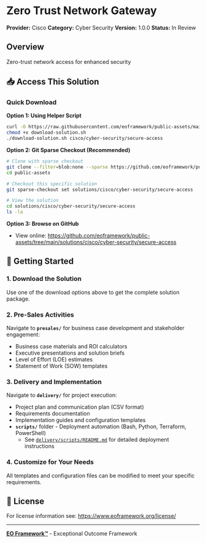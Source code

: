 # Zero Trust Network Gateway

**Provider:** Cisco
**Category:** Cyber Security
**Version:** 1.0.0
**Status:** In Review

## Overview

Zero-trust network access for enhanced security

## 📥 Access This Solution

### Quick Download

**Option 1: Using Helper Script**
```bash
curl -O https://raw.githubusercontent.com/eoframework/public-assets/main/download-solution.sh
chmod +x download-solution.sh
./download-solution.sh cisco/cyber-security/secure-access
```

**Option 2: Git Sparse Checkout (Recommended)**
```bash
# Clone with sparse checkout
git clone --filter=blob:none --sparse https://github.com/eoframework/public-assets.git
cd public-assets

# Checkout this specific solution
git sparse-checkout set solutions/cisco/cyber-security/secure-access

# View the solution
cd solutions/cisco/cyber-security/secure-access
ls -la
```

**Option 3: Browse on GitHub**
- View online: https://github.com/eoframework/public-assets/tree/main/solutions/cisco/cyber-security/secure-access

## 🚀 Getting Started

### 1. Download the Solution
Use one of the download options above to get the complete solution package.

### 2. Pre-Sales Activities
Navigate to **`presales/`** for business case development and stakeholder engagement:
- Business case materials and ROI calculators
- Executive presentations and solution briefs
- Level of Effort (LOE) estimates
- Statement of Work (SOW) templates

### 3. Delivery and Implementation
Navigate to **`delivery/`** for project execution:
- Project plan and communication plan (CSV format)
- Requirements documentation
- Implementation guides and configuration templates
- **`scripts/`** folder - Deployment automation (Bash, Python, Terraform, PowerShell)
  - See [`delivery/scripts/README.md`](delivery/scripts/README.md) for detailed deployment instructions

### 4. Customize for Your Needs
All templates and configuration files can be modified to meet your specific requirements.

## 📄 License

For license information see: https://www.eoframework.org/license/

---

**[EO Framework™](https://eoframework.org)** - Exceptional Outcome Framework
